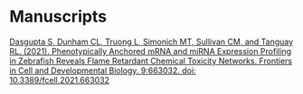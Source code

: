 # Manuscripts

[Dasgupta S, Dunham CL, Truong L, Simonich MT, Sullivan CM, and Tanguay RL. (2021). Phenotypically Anchored mRNA and miRNA Expression Profiling in Zebrafish Reveals Flame Retardant Chemical Toxicity Networks. Frontiers in Cell and Developmental Biology. 9:663032. doi: 10.3389/fcell.2021.663032](https://github.com/Tanguay-Lab/Manuscripts/tree/main/Dasgupta%20et.%20al.%20(2021)%20Front.%20Cell%20Dev.%20Biol.)


